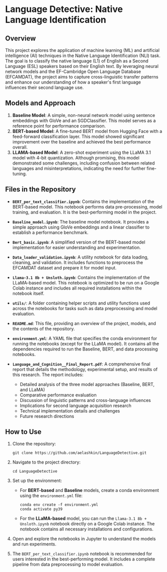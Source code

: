 # Language Detective: Native Language Identification

## Overview

This project explores the application of machine learning (ML) and artificial intelligence (AI) techniques in the Native Language Identification (NLI) task. The goal is to classify the native language (L1) of English as a Second Language (ESL) speakers based on their English text. By leveraging neural network models and the EF-Cambridge Open Language Database (EFCAMDAT), the project aims to capture cross-linguistic transfer patterns and enhance our understanding of how a speaker's first language influences their second language use.

## Models and Approach

1. **Baseline Model**: A simple, non-neural network model using sentence embeddings with GloVe and an SGDClassifier. This model serves as a reference point for performance comparison.
2. **BERT-based Model**: A fine-tuned BERT model from Hugging Face with a feed-forward classification layer. This model showed significant improvement over the baseline and achieved the best performance overall.
3. **LLAMA-based Model**: A zero-shot experiment using the LLaMA 3.1 model with 4-bit quantization. Although promising, this model demonstrated some challenges, including confusion between related languages and misinterpretations, indicating the need for further fine-tuning.

## Files in the Repository

- **`BERT_per_text_classifier.ipynb`**: Contains the implementation of the BERT-based model. This notebook performs data pre-processing, model training, and evaluation. It is the best-performing model in the project.
  
- **`Baseline_model.ipynb`**: The baseline model notebook. It provides a simple approach using GloVe embeddings and a linear classifier to establish a performance benchmark.
  
- **`Bert_basic.ipynb`**: A simplified version of the BERT-based model implementation for easier understanding and experimentation.

- **`Data_loader_validation.ipynb`**: A utility notebook for data loading, cleaning, and validation. It includes functions to preprocess the EFCAMDAT dataset and prepare it for model input.

- **`Llama-3.1 8b + Unsloth.ipynb`**: Contains the implementation of the LLaMA-based model. This notebook is optimized to be run on a Google Colab instance and includes all required installations within the notebook itself.

- **`utils/`**: A folder containing helper scripts and utility functions used across the notebooks for tasks such as data preprocessing and model evaluation.

- **`README.md`**: This file, providing an overview of the project, models, and the contents of the repository.

- **`environment.yml`**: A YAML file that specifies the conda environment for running the notebooks (except for the LLaMA model). It contains all the dependencies required to run the Baseline, BERT, and data processing notebooks.

- **`Language_and_Cognition__Final_Report.pdf`**: A comprehensive final report that details the methodology, experimental setup, and results of this research. The report includes:
  - Detailed analysis of the three model approaches (Baseline, BERT, and LLaMA)
  - Comparative performance evaluation
  - Discussion of linguistic patterns and cross-language influences
  - Implications for second language acquisition research
  - Technical implementation details and challenges
  - Future research directions

## How to Use

1. Clone the repository:
   ```
   git clone https://github.com/aelashkin/LanguageDetective.git
   ```
2. Navigate to the project directory:
   ```
   cd LanguageDetective
   ```
3. Set up the environment:
   - For **BERT-based** and **Baseline** models, create a conda environment using the `environment.yml` file:
     ```
     conda env create -f environment.yml
     conda activate py39
     ```
   - For the **LLaMA-based** model, you can run the `Llama-3.1 8b + Unsloth.ipynb` notebook directly on a Google Colab instance. The notebook contains all necessary installations and configurations.

4. Open and explore the notebooks in Jupyter to understand the models and run experiments.

5. The `BERT_per_text_classifier.ipynb` notebook is recommended for users interested in the best-performing model. It includes a complete pipeline from data preprocessing to model evaluation.
